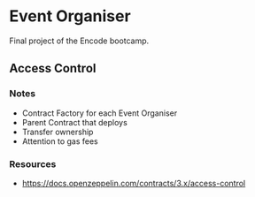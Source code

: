 # Event Organiser

Final project of the Encode bootcamp.


## Access Control


### Notes
- Contract Factory for each Event Organiser
- Parent Contract that deploys
- Transfer ownership
- Attention to gas fees

### Resources
- https://docs.openzeppelin.com/contracts/3.x/access-control

